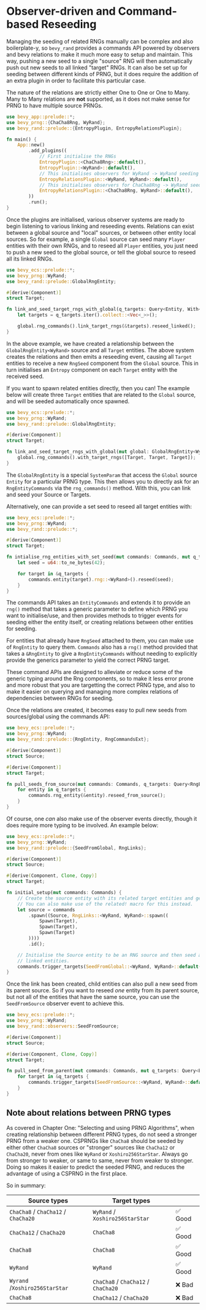 # Observer-driven and Command-based Reseeding

Managing the seeding of related RNGs manually can be complex and also boilerplate-y, so `bevy_rand` provides a commands API powered by observers and bevy relations to make it much more easy to setup and maintain. This way, pushing a new seed to a single "source" RNG will then automatically push out new seeds to all linked "target" RNGs. It can also be set up for seeding between different kinds of PRNG, but it does require the addition of an extra plugin in order to facilitate this particular case.

The nature of the relations are strictly either One to One or One to Many. Many to Many relations are **not** supported, as it does not make sense for PRNG to have multiple source PRNGs.

```rust
use bevy_app::prelude::*;
use bevy_prng::{ChaCha8Rng, WyRand};
use bevy_rand::prelude::{EntropyPlugin, EntropyRelationsPlugin};

fn main() {
    App::new()
        .add_plugins((
            // First initialise the RNGs
            EntropyPlugin::<ChaCha8Rng>::default(),
            EntropyPlugin::<WyRand>::default(),
            // This initialises observers for WyRand -> WyRand seeding relations
            EntropyRelationsPlugin::<WyRand, WyRand>::default(),
            // This initialises observers for ChaCha8Rng -> WyRand seeding relations
            EntropyRelationsPlugin::<ChaCha8Rng, WyRand>::default(),
        ))
        .run();
}
```

Once the plugins are initialised, various observer systems are ready to begin listening to various linking and reseeding events. Relations can exist between a global source and "local" sources, or between other entity local sources. So for example, a single `Global` source can seed many `Player` entities with their own RNGs, and to reseed all `Player` entities, you just need to push a new seed to the global source, or tell the global source to reseed all its linked RNGs.

```rust
use bevy_ecs::prelude::*;
use bevy_prng::WyRand;
use bevy_rand::prelude::GlobalRngEntity;

#[derive(Component)]
struct Target;

fn link_and_seed_target_rngs_with_global(q_targets: Query<Entity, With<Target>>, mut global: GlobalRngEntity<WyRand>) {
    let targets = q_targets.iter().collect::<Vec<_>>();

    global.rng_commands().link_target_rngs(&targets).reseed_linked();
}
```

In the above example, we have created a relationship between the `GlobalRngEntity<WyRand>` source and all `Target` entities. The above system creates the relations and then emits a reseeding event, causing all `Target` entities to receive a new `RngSeed` component from the `Global` source. This in turn initialises an `Entropy` component on each `Target` entity with the received seed.

If you want to spawn related entities directly, then you can! The example below will create three `Target` entities that are related to the `Global` source, and will be seeded automatically once spawned.

```rust
use bevy_ecs::prelude::*;
use bevy_prng::WyRand;
use bevy_rand::prelude::GlobalRngEntity;

#[derive(Component)]
struct Target;

fn link_and_seed_target_rngs_with_global(mut global: GlobalRngEntity<WyRand>) {
    global.rng_commands().with_target_rngs([Target, Target, Target]);
}
```

The `GlobalRngEntity` is a special `SystemParam` that access the `Global` source `Entity` for a particular PRNG type. This then allows you to directly ask for an `RngEntityCommands` via the `rng_commands()` method. With this, you can link and seed your Source or Targets.

Alternatively, one can provide a set seed to reseed all target entities with:

```rust
use bevy_ecs::prelude::*;
use bevy_prng::WyRand;
use bevy_rand::prelude::*;

#[derive(Component)]
struct Target;

fn intialise_rng_entities_with_set_seed(mut commands: Commands, mut q_targets: Query<Entity, With<Target>>) {
    let seed = u64::to_ne_bytes(42); 

    for target in &q_targets {
        commands.entity(target).rng::<WyRand>().reseed(seed);
    }
}
```

The commands API takes an `EntityCommands` and extends it to provide an `rng()` method that takes a generic parameter to define which PRNG you want to initialise/use, and then provides methods to trigger events for seeding either the entity itself, or creating relations between other entities for seeding.

For entities that already have `RngSeed` attached to them, you can make use of `RngEntity` to query them. `Commands` also has a `rng()` method provided that takes a `&RngEntity` to give a `RngEntityCommands` without needing to explicitly provide the generics parameter to yield the correct PRNG target.

These command APIs are designed to alleviate or reduce some of the generic typing around the Rng components, so to make it less error prone and more robust that you are targetting the correct PRNG type, and also to make it easier on querying and managing more complex relations of dependencies between RNGs for seeding.

Once the relations are created, it becomes easy to pull new seeds from sources/global using the commands API:

```rust
use bevy_ecs::prelude::*;
use bevy_prng::WyRand;
use bevy_rand::prelude::{RngEntity, RngCommandsExt};

#[derive(Component)]
struct Source;

#[derive(Component)]
struct Target;

fn pull_seeds_from_source(mut commands: Commands, q_targets: Query<RngEntity<WyRand>, With<Target>>) {
    for entity in q_targets {
        commands.rng_entity(&entity).reseed_from_source();
    }
}
```

Of course, one _can_ also make use of the observer events directly, though it does require more typing to be involved. An example below:

```rust
use bevy_ecs::prelude::*;
use bevy_prng::WyRand;
use bevy_rand::prelude::{SeedFromGlobal, RngLinks};

#[derive(Component)]
struct Source;

#[derive(Component, Clone, Copy)]
struct Target;

fn initial_setup(mut commands: Commands) {
    // Create the source entity with its related target entities and get the Entity id.
    // You can also make use of the related! macro for this instead.
    let source = commands
        .spawn((Source, RngLinks::<WyRand, WyRand>::spawn((
            Spawn(Target),
            Spawn(Target),
            Spawn(Target)
        ))))
        .id();

    // Initialise the Source entity to be an RNG source and then seed all its
    // linked entities.
    commands.trigger_targets(SeedFromGlobal::<WyRand, WyRand>::default(), source);
}
```

Once the link has been created, child entities can also pull a new seed from its parent source. So if you want to reseed *one* entity from its parent source, but not all of the entities that have the same source, you can use the `SeedFromSource` observer event to achieve this.

```rust
use bevy_ecs::prelude::*;
use bevy_prng::WyRand;
use bevy_rand::observers::SeedFromSource;

#[derive(Component)]
struct Source;

#[derive(Component, Clone, Copy)]
struct Target;

fn pull_seed_from_parent(mut commands: Commands, mut q_targets: Query<Entity, With<Target>>) {
    for target in &q_targets {
        commands.trigger_targets(SeedFromSource::<WyRand, WyRand>::default(), target);
    }
}
```

## Note about relations between PRNG types

As covered in Chapter One: "Selecting and using PRNG Algorithms", when creating relationship between different PRNG types, do not seed a stronger PRNG from a weaker one. CSPRNGs like `ChaCha8` should be seeded by either other `ChaCha8` sources or "stronger" sources like `ChaCha12` or `ChaCha20`, never from ones like `WyRand` or `Xoshiro256StarStar`. Always go from stronger to weaker, or same to same, never from weaker to stronger. Doing so makes it easier to predict the seeded PRNG, and reduces the advantage of using a CSPRNG in the first place.

So in summary:

| Source types                         | Target types                         |         |
| ------------------------------------ | ------------------------------------ | ------- |
| `ChaCha8` / `ChaCha12` / `ChaCha20`  | `WyRand` / `Xoshiro256StarStar`      | ✅ Good |
| `ChaCha12` / `ChaCha20`              | `ChaCha8`                            | ✅ Good |
| `ChaCha8`                            | `ChaCha8`                            | ✅ Good |
| `WyRand`                             | `WyRand`                             | ✅ Good |
| `Wyrand` /`Xoshiro256StarStar`       | `ChaCha8` / `ChaCha12` / `ChaCha20`  | ❌ Bad  |
| `ChaCha8`                            | `ChaCha12` / `ChaCha20`              | ❌ Bad  |
